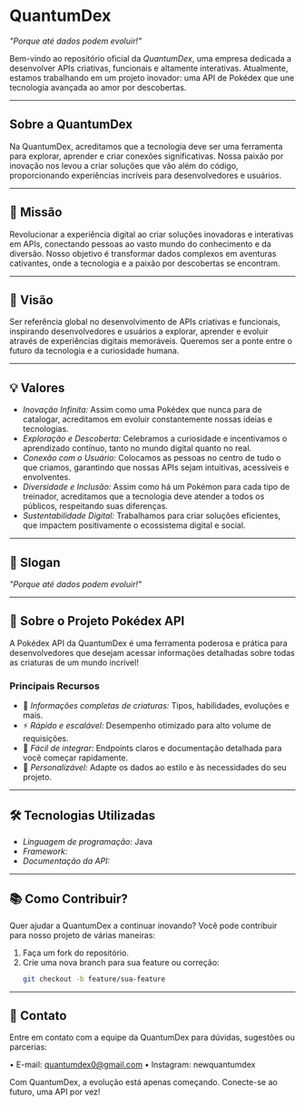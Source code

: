 # QuantumDex  

*"Porque até dados podem evoluir!"*  

Bem-vindo ao repositório oficial da *QuantumDex*, uma empresa dedicada a desenvolver APIs criativas, funcionais e altamente interativas. Atualmente, estamos trabalhando em um projeto inovador: uma API de Pokédex que une tecnologia avançada ao amor por descobertas.  

---

## Sobre a QuantumDex  

Na QuantumDex, acreditamos que a tecnologia deve ser uma ferramenta para explorar, aprender e criar conexões significativas. Nossa paixão por inovação nos levou a criar soluções que vão além do código, proporcionando experiências incríveis para desenvolvedores e usuários.  

---

## 📜 Missão  
Revolucionar a experiência digital ao criar soluções inovadoras e interativas em APIs, conectando pessoas ao vasto mundo do conhecimento e da diversão. Nosso objetivo é transformar dados complexos em aventuras cativantes, onde a tecnologia e a paixão por descobertas se encontram.

---

## 🌟 Visão  
Ser referência global no desenvolvimento de APIs criativas e funcionais, inspirando desenvolvedores e usuários a explorar, aprender e evoluir através de experiências digitais memoráveis. Queremos ser a ponte entre o futuro da tecnologia e a curiosidade humana.

---

## 💡 Valores  

- *Inovação Infinita:* Assim como uma Pokédex que nunca para de catalogar, acreditamos em evoluir constantemente nossas ideias e tecnologias.  
- *Exploração e Descoberta:* Celebramos a curiosidade e incentivamos o aprendizado contínuo, tanto no mundo digital quanto no real.  
- *Conexão com o Usuário:* Colocamos as pessoas no centro de tudo o que criamos, garantindo que nossas APIs sejam intuitivas, acessíveis e envolventes.  
- *Diversidade e Inclusão:* Assim como há um Pokémon para cada tipo de treinador, acreditamos que a tecnologia deve atender a todos os públicos, respeitando suas diferenças.  
- *Sustentabilidade Digital:* Trabalhamos para criar soluções eficientes, que impactem positivamente o ecossistema digital e social.  

---

## 🎯 Slogan  
*"Porque até dados podem evoluir!"*  

---

## 🔧 Sobre o Projeto Pokédex API  

A Pokédex API da QuantumDex é uma ferramenta poderosa e prática para desenvolvedores que desejam acessar informações detalhadas sobre todas as criaturas de um mundo incrível!  

### Principais Recursos  
- 📜 *Informações completas de criaturas:* Tipos, habilidades, evoluções e mais.  
- ⚡ *Rápido e escalável:* Desempenho otimizado para alto volume de requisições.  
- 📡 *Fácil de integrar:* Endpoints claros e documentação detalhada para você começar rapidamente.  
- 🎨 *Personalizável:* Adapte os dados ao estilo e às necessidades do seu projeto.  

---

## 🛠 Tecnologias Utilizadas  
- *Linguagem de programação:* Java  
- *Framework:*     
- *Documentação da API:*  

---

## 📚 Como Contribuir?  

Quer ajudar a QuantumDex a continuar inovando? Você pode contribuir para nosso projeto de várias maneiras:  
1. Faça um fork do repositório.  
2. Crie uma nova branch para sua feature ou correção:  
   ```bash
   git checkout -b feature/sua-feature

---

## 👥 Contato

Entre em contato com a equipe da QuantumDex para dúvidas, sugestões ou parcerias:

•	E-mail: quantumdex0@gmail.com
•	Instagram: newquantumdex

Com QuantumDex, a evolução está apenas começando. Conecte-se ao futuro, uma API por vez!
